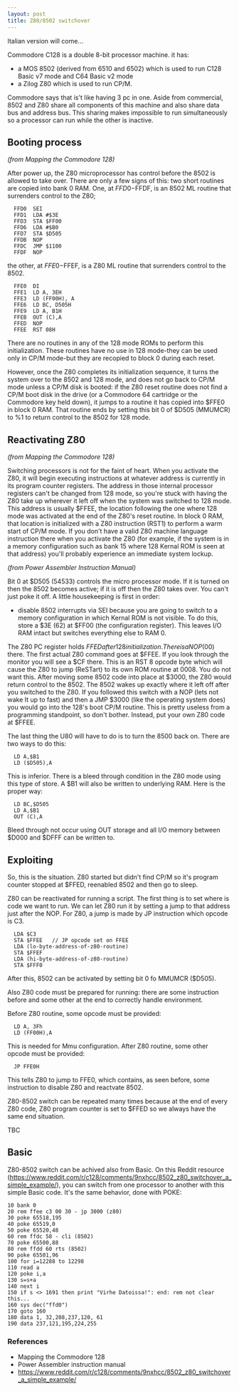 ```yaml
---
layout: post
title: Z80/8502 switchover
---
```


Italian version will come...

Commodore C128 is a double 8-bit processor machine. it has:
* a MOS 8502 (derived from 6510 and 6502) which is used to run C128 Basic v7 mode
and C64 Basic v2 mode
* a Zilog Z80 which is used to run CP/M.

Commodore says that is't like having 3 pc in one. Aside from commercial,
8502 and Z80 share all components of this machine and also share data bus
and address bus. This sharing makes impossible to run simultaneously so
a processor can run while the other is inactive.

## Booting process

<cite>(from Mapping the Commodore 128)</cite>

After power up, the Z80 microprocessor has control before the 8502 is allowed
to take over.
There are only a few signs of this: two short routines are copied into bank 0
RAM. One, at $FFD0-$FFDF, is an 8502 ML routine that surrenders control to the
Z80;

```Assembly
  FFD0  SEI
  FFD1  LDA #$3E
  FFD3  STA $FF00
  FFD6  LDA #$B0
  FFD7  STA $D505
  FFDB  NOP
  FFDC  JMP $1100
  FFDF  NOP
```

the other, at $FFE0-$FFEF, is a Z80 ML routine that surrenders control to
the 8502.
```Assembly
  FFE0  DI
  FFE1  LD A, 3EH
  FFE3  LD (FF00H), A
  FFE6  LD BC, D505H
  FFE9  LD A, B1H
  FFEB  OUT (C),A 
  FFED  NOP
  FFEE  RST 08H
```

There are no routines in any of the 128 mode ROMs to perform this
initialization.
These routines have no use in 128 mode-they can be used only in CP/M
mode-but they are recopied to block 0 during each reset. 

However, once the Z80 completes its initialization sequence,
it turns the system over to the 8502 and 128 mode, and does not go back to
CP/M mode unless a CP/M disk is booted: if the Z80 reset routine does
not find a CP/M boot disk in the drive (or a Commodore 64
cartridge or the Commodore key held down), it jumps to a
routine it has copied into $FFE0 in block 0 RAM. That
routine ends by setting this bit 0 of $D505 (MMUMCR) to %1 to return
control to the 8502 for 128 mode.

## Reactivating Z80

<cite>(from Mapping the Commodore 128)</cite>

Switching processors is not for the faint of heart. When
you activate the Z80, it will begin executing instructions at
whatever address is currently in its program counter registers.
The address in those internal processor registers can't be
changed from 128 mode, so you're stuck with having the Z80
take up wherever it left off when the system was switched to
128 mode. This address is usually $FFEE, the location
following the one where 128 mode was activated at the end of
the Z80's reset routine. In block 0 RAM, that location is initialized
with a Z80 instruction (RST1) to perform a warm start of
CP/M mode. If you don't have a valid Z80 machine language
instruction there when you activate the Z80 (for example, if
the system is in a memory configuration such as bank 15
where 128 Kernal ROM is seen at that address) you'll probably
experience an immediate system lockup.

<cite>(from Power Assembler Instruction Manual)</cite>

Bit 0 at $D505 (54533) controls the micro processor mode. If it is turned
on then the 8502 becomes active; if it is off then the Z80 takes over.
You can't just poke it off. A little housekeeping is first in order:
* disable 8502 interrupts via SEI because you are going to switch to a memory
configuration in which Kernal ROM is not visible.
To do this, store a $3E (62) at $FF00 (the configuration register). This
leaves I/O RAM intact but switches everything else to RAM 0. 

The Z80 PC register holds $FFED after 128
initialization. There is a NOP ($00) there. The first actual Z80 command
goes at $FFEE. If you look through the monitor you will see a $CF there.
This is an RST 8 opcode byte which will cause the Z80 to jump (ReSTart)
to its own ROM routine at 0008. You do not want this. After moving some
8502 code into place at $3000, the Z80 would return control to the 8502.
The 8502 wakes up exactly where it left off after you switched to the
Z80. If you followed this switch with a NOP (lets not wake It up to fast)
and then a JMP $3000 (like the operating system does) you would go into
the 128's boot CP/M routine. This is pretty useless from a programming
standpoint, so don't bother. Instead, put your own Z80 code at $FFEE.

The last thing the U80 will have to do is to turn the 8500 back on. There
are two ways to do this:
```Assembly
  LD A,$B1
  LD ($D505),A
```
This is inferior. There is a bleed through condition in the Z80 mode using
this type of store. A $B1 will also be written to underlying RAM.
Here is the proper way:
```Assembly
  LD BC,$D505
  LD A,$B1
  OUT (C),A
```
Bleed through not occur using OUT storage and all I/O memory between
$D000 and $DFFF can be written to. 

## Exploiting

So, this is the situation. Z80 started but didn't find CP/M so it's program
counter stopped at $FFED, reenabled 8502 and then go to sleep.

Z80 can be reactivated for running a script. The first thing is to set where is
code we want to run. We can let Z80 run it by setting a jump to that address
just after the NOP. For Z80, a jump is made by JP instruction which opcode is
C3.

```Assembly
  LDA $C3
  STA $FFEE   // JP opcode set on FFEE
  LDA (lo-byte-address-of-z80-routine)
  STA $FFEF
  LDA (hi-byte-address-of-z80-routine)
  STA $FFF0
```

After this, 8502 can be activated by setting bit 0 fo MMUMCR ($D505).

Also Z80 code must be prepared for running: there are some instruction before 
and some other at the end to correctly handle environment.

Before Z80 routine, some opcode must be provided:
```Assembly
  LD A, 3Fh
  LD (FF00H),A
```

This is needed for Mmu configuration. After Z80 routine, some other opcode must be provided:

```Assembly
  JP FFE0H
```

This tells Z80 to jump to FFE0, which contains, as seen before, some
instruction to disable Z80 and reactvate 8502.

Z80-8502 switch can be repeated many times because at the end of every Z80 
code, Z80 program counter is set to $FFED so we always have the same
end situation.

TBC

## Basic

Z80-8502 switch can be achived also from Basic. On this Reddit resource
(https://www.reddit.com/r/c128/comments/9nxhcc/8502_z80_switchover_a_simple_example/),
you can switch from one processor to another with this simple Basic code.
It's the same behavior, done with POKE:

```Basic
10 bank 0
20 rem ffee c3 00 30 - jp 3000 (z80)
30 poke 65518,195
40 poke 65519,0
50 poke 65520,48
60 rem ffdc 58 - cli (8502)
70 poke 65500,88
80 rem ffdd 60 rts (8502)
90 poke 65501,96
100 for i=12288 to 12298
110 read a
120 poke i,a
130 s=s+a
140 next i
150 if s <> 1691 then print "Virhe Datoissa!": end: rem not clear this...
160 sys dec("ffd0")
170 goto 160
180 data 1, 32,208,237,120, 61
190 data 237,121,195,224,255
```

### References
* Mapping the Commodore 128
* Power Assembler instruction manual
* https://www.reddit.com/r/c128/comments/9nxhcc/8502_z80_switchover_a_simple_example/
